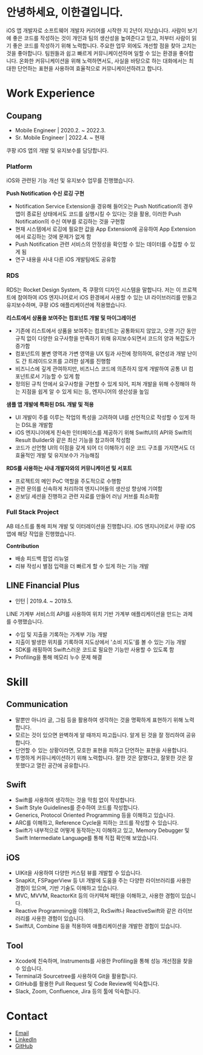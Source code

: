 # 안녕하세요, 이한결입니다.

iOS 앱 개발자로 소프트웨어 개발자 커리어를 시작한 지 2년이 지났습니다. 사람이 보기에 좋은 코드를 작성하는 것이 개인과 팀의 생산성을 높여준다고 믿고, 저부터 사람이 읽기 좋은 코드를 작성하기 위해 노력합니다. 주요한 업무 외에도 개선할 점을 찾아 고치는 것을 좋아합니다. 팀원들과 쉽고 빠르게 커뮤니케이션하며 일할 수 있는 환경을 좋아합니다. 온화한 커뮤니케이션을 위해 노력하면서도, 사실을 바탕으로 하는 대화에서는 최대한 단언하는 표현을 사용하여 효율적으로 커뮤니케이션하려고 합니다.

# Work Experience

## Coupang

- Mobile Engineer | 2020.2. ~ 2022.3.
- Sr. Mobile Engineer | 2022.4. ~ 현재

쿠팡 iOS 앱의 개발 및 유지보수를 담당합니다.

### Platform

iOS와 관련된 기능 개선 및 유지보수 업무를 진행했습니다.

**Push Notification 수신 로깅 구현**

- Notification Service Extension을 경유해 들어오는 Push Notification의 경우 앱이 종료된 상태에서도 코드를 실행시킬 수 있다는 것을 활용, 이러한 Push Notification의 수신 여부를 로깅하는 것을 구현함
- 현재 시스템에서 로깅에 필요한 값을 App Extension에 공유하여 App Extension에서 로깅하는 것에 문제가 없게 함
- Push Notification 관련 서비스의 안정성을 확인할 수 있는 데이터를 수집할 수 있게 됨
- 연구 내용을 사내 다른 iOS 개발팀에도 공유함

### RDS

RDS는 Rocket Design System, 즉 쿠팡의 디자인 시스템을 말합니다. 저는 이 프로젝트에 참여하여 iOS 엔지니어로서 iOS 환경에서 사용할 수 있는 UI 라이브러리를 만들고 유지보수하며, 쿠팡 iOS 애플리케이션에 적용했습니다.

**리스트에서 상품을 보여주는 컴포넌트 개발 및 마이그레이션**

- 기존에 리스트에서 상품을 보여주는 컴포넌트는 공통화되지 않았고, 오랜 기간 동안 규칙 없이 다양한 요구사항을 만족하기 위해 유지보수되면서 코드의 양과 복잡도가 증가함
- 컴포넌트의 불변 영역과 가변 영역을 UX 팀과 사전에 정의하여, 유연성과 개발 난이도 간 트레이드오프를 고려한 설계를 진행함
- 비즈니스에 깊게 관여하지만, 비즈니스 코드에 의존하지 않게 개발하여 공통 UI 컴포넌트로서 기능할 수 있게 함
- 정의된 규칙 안에서 요구사항을 구현할 수 있게 되어, 피쳐 개발을 위해 수정해야 하는 지점을 쉽게 알 수 있게 되는 등, 엔지니어의 생산성을 높임

**샘플 앱 개발에 특화된 DSL 개발 및 적용**

- UI 개발이 주를 이루는 작업의 특성을 고려하여 UI를 선언적으로 작성할 수 있게 하는 DSL을 개발함
- iOS 엔지니어에게 친숙한 인터페이스를 제공하기 위해 SwiftUI의 API와 Swift의 Result Builder와 같은 최신 기능을 참고하여 작성함
- 코드가 선언형 UI의 이점을 갖게 되어 더 이해하기 쉬운 코드 구조를 가지면서도 더 효율적인 개발 및 유지보수가 가능해짐

**RDS를 사용하는 사내 개발자와의 커뮤니케이션 및 서포트**

- 프로젝트의 메인 PoC 역할을 주도적으로 수행함
- 관련 문의를 신속하게 처리하여 엔지니어들의 생산성 향상에 기여함
- 온보딩 세션을 진행하고 관련 자료를 만들어 러닝 커브를 최소화함

### Full Stack Project

AB 테스트를 통해 피쳐 개발 및 이터레이션을 진행합니다. iOS 엔지니어로서 쿠팡 iOS 앱에 해당 작업을 진행했습니다.

**Contribution**

- 배송 피드백 팝업 리뉴얼
- 리뷰 작성시 별점 입력을 더 빠르게 할 수 있게 하는 기능 개발

## LINE Financial Plus

- 인턴 | 2019.4. ~ 2019.5.

LINE 가계부 서비스의 API를 사용하여 위치 기반 가계부 애플리케이션을 만드는 과제를 수행했습니다.

- 수입 및 지출을 기록하는 가계부 기능 개발
- 지출이 발생한 위치를 기록하여 지도상에서 '소비 지도'를 볼 수 있는 기능 개발
- SDK를 래핑하여 Swift스러운 코드로 필요한 기능만 사용할 수 있도록 함
- Profiling을 통해 메모리 누수 문제 해결

# Skill

## Communication

- 말뿐만 아니라 글, 그림 등을 활용하여 생각하는 것을 명확하게 표현하기 위해 노력합니다.
- 모르는 것이 있으면 완벽하게 알 때까지 파고듭니다. 알게 된 것을 잘 정리하여 공유합니다.
- 단언할 수 있는 상황이라면, 모호한 표현을 피하고 단언하는 표현을 사용합니다.
- 투명하게 커뮤니케이션하기 위해 노력합니다. 잘한 것은 잘했다고, 잘못한 것은 잘못했다고 열린 공간에 공유합니다.

## Swift

- Swift를 사용하여 생각하는 것을 막힘 없이 작성합니다.
- Swift Style Guidelines를 준수하여 코드를 작성합니다.
- Generics, Protocol Oriented Programming 등을 이해하고 있습니다.
- ARC를 이해하고, Reference Cycle을 피하는 코드를 작성할 수 있습니다.
- Swift가 내부적으로 어떻게 동작하는지 이해하고 있고, Memory Debugger 및 Swift Intermediate Language를 통해 직접 확인해 보았습니다.

## iOS

- UIKit을 사용하여 다양한 커스텀 뷰를 개발할 수 있습니다.
- SnapKit, FSPagerView 등 UI 개발에 도움을 주는 다양한 라이브러리를 사용한 경험이 있으며, 기반 기술도 이해하고 있습니다.
- MVC, MVVM, ReactorKit 등의 아키텍쳐 패턴을 이해하고, 사용한 경험이 있습니다.
- Reactive Programming을 이해하고, RxSwift나 ReactiveSwift와 같은 라이브러리를 사용한 경험이 있습니다. 
- SwiftUI, Combine 등을 적용하여 애플리케이션을 개발한 경험이 있습니다.

## Tool

- Xcode에 친숙하며, Instruments를 사용한 Profiling을 통해 성능 개선점을 찾을 수 있습니다.
- Terminal과 Sourcetree를 사용하여 Git을 활용합니다.
- GitHub를 활용한 Pull Request 및 Code Review에 익숙합니다.
- Slack, Zoom, Confluence, Jira 등의 툴에 익숙합니다.

# Contact

- [Email](mailto:yoohan95@gmail.com)
- [LinkedIn](https://www.linkedin.com/in/한결-이-463750152/)
- [GitHub](https://github.com/presto95)
